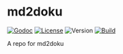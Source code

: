 # md2doku

[![Godoc](http://img.shields.io/badge/godoc-reference-blue.svg?style=flat-square)](https://godoc.org/github.com/seankhliao/md2doku)
[![License](https://img.shields.io/github/license/seankhliao/md2doku.svg?style=flat-square)](LICENSE)
![Version](https://img.shields.io/github/v/tag/seankhliao/md2doku?sort=semver&style=flat-square)
[![Build](https://badger.seankhliao.com/i/github_seankhliao_md2doku)](https://badger.seankhliao.com/l/github_seankhliao_md2doku)

A repo for md2doku

